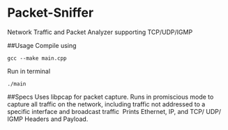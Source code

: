 # Packet-Sniffer
Network Traffic and Packet Analyzer supporting TCP/UDP/IGMP

##Usage
Compile using
    
    gcc --make main.cpp

Run in terminal
    
    ./main  

##Specs
  Uses libpcap for packet capture. 
  Runs in promiscious mode to capture all traffic on the network, including traffic not addressed to a specific interface 
  and broadcast traffic 
  Prints Ethernet, IP, and TCP/ UDP/ IGMP Headers and Payload. 
  
        
